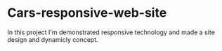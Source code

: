 # Cars-responsive-web-site

In this project I'm demonstrated responsive technology and made a site design and dynamicly concept.

